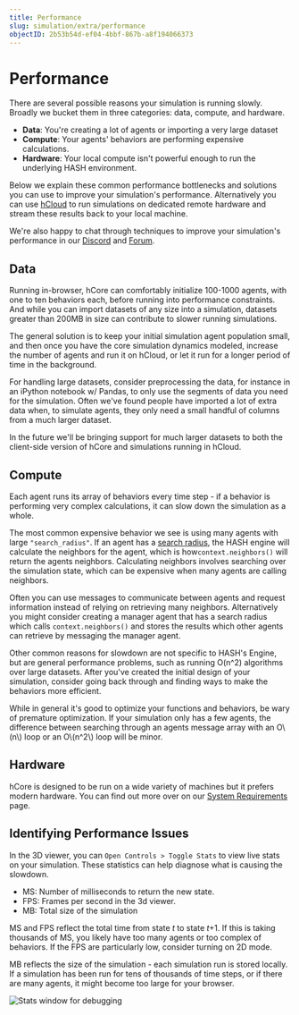 ```yaml
---
title: Performance
slug: simulation/extra/performance
objectID: 2b53b54d-ef04-4bbf-867b-a8f194066373
---
```


# Performance

There are several possible reasons your simulation is running slowly. Broadly we bucket them in three categories: data, compute, and hardware.

* **Data**: You're creating a lot of agents or importing a very large dataset
* **Compute**: Your agents' behaviors are performing expensive calculations.
* **Hardware**: Your local compute isn't powerful enough to run the underlying HASH environment.

Below we explain these common performance bottlenecks and solutions you can use to improve your simulation's performance. Alternatively you can use [hCloud](/docs/simulation/creating-simulations/h.cloud) to run simulations on dedicated remote hardware and stream these results back to your local machine.

We're also happy to chat through techniques to improve your simulation's performance in our [Discord](/discord) and [Forum](https://community.hash.ai/).

## Data

Running in-browser, hCore can comfortably initialize 100-1000 agents, with one to ten behaviors each, before running into performance constraints. And while you can import datasets of any size into a simulation, datasets greater than 200MB in size can contribute to slower running simulations.

The general solution is to keep your initial simulation agent population small, and then once you have the core simulation dynamics modeled, increase the number of agents and run it on hCloud, or let it run for a longer period of time in the background.

For handling large datasets, consider preprocessing the data, for instance in an iPython notebook w/ Pandas, to only use the segments of data you need for the simulation. Often we've found people have imported a lot of extra data when, to simulate agents, they only need a small handful of columns from a much larger dataset.

<Hint style="info">
In the future we'll be bringing support for much larger datasets to both the client-side version of hCore and simulations running in hCloud.
</Hint>

## Compute

Each agent runs its array of behaviors every time step - if a behavior is performing very complex calculations, it can slow down the simulation as a whole.

The most common expensive behavior we see is using many agents with large `"search_radius"`. If an agent has a [search radius](/docs/simulation/creating-simulations/anatomy-of-an-agent/context#neighbors), the HASH engine will calculate the neighbors for the agent, which is how`context.neighbors()` will return the agents neighbors. Calculating neighbors involves searching over the simulation state, which can be expensive when many agents are calling neighbors. 

Often you can use messages to communicate between agents and request information instead of relying on retrieving many neighbors. Alternatively you might consider creating a manager agent that has a search radius which calls `context.neighbors()` and stores the results which other agents can retrieve by messaging the manager agent.

Other common reasons for slowdown are not specific to HASH's Engine, but are general performance problems, such as running O\(n^2\) algorithms over large datasets. After you've created the initial design of your simulation, consider going back through and finding ways to make the behaviors more efficient.

<Hint style="info">
While in general it's good to optimize your functions and behaviors, be wary of premature optimization. If your simulation only has a few agents, the difference between searching through an agents message array with an O\(n\) loop or an O\(n^2\) loop will be minor.
</Hint>

## Hardware

hCore is designed to be run on a wide variety of machines but it prefers modern hardware. You can find out more over on our [System Requirements](/docs/simulation/extra/specs-requirements) page.

## Identifying Performance Issues

In the 3D viewer, you can `Open Controls > Toggle Stats` to view live stats on your simulation. These statistics can help diagnose what is causing the slowdown.

* MS: Number of milliseconds to return the new state.
* FPS: Frames per second in the 3d viewer.
* MB: Total size of the simulation

MS and FPS reflect the total time from state _t_ to state _t_+1. If this is taking thousands of MS, you likely have too many agents or too complex of behaviors. If the FPS are particularly low, consider turning on 2D mode.

MB reflects the size of the simulation - each simulation run is stored locally. If a simulation has been run for tens of thousands of time steps, or if there are many agents, it might become too large for your browser.

![Stats window for debugging](https://cdn-us1.hash.ai/site/docs/kapture-2020-12-17-at-10.26.05.gif)

